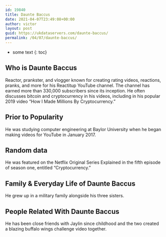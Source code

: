 ```yaml
---
id: 19840
title: Daunte Baccus
date: 2021-04-07T23:49:08+00:00
author: victor
layout: post
guid: https://ukdataservers.com/daunte-baccus/
permalink: /04/07/daunte-baccus/
---
```


* some text
{: toc}


## Who is Daunte Baccus



Reactor, prankster, and vlogger known for creating rating videos, reactions, pranks, and more for his Reactitup YouTube channel. The channel has earned more than 330,000 subscribers since its inception. He often discusses bitcoin and cryptocurrency in his videos, including in his popular 2019 video &#8220;How I Made Millions By Cryptocurrency.&#8221; 

                
                
                
## Prior to Popularity



He was studying computer engineering at Baylor University when he began making videos for YouTube in January 2017. 

                
                
                
## Random data



He was featured on the Netflix Original Series Explained in the fifth episode of season one, entitled &#8220;Cryptocurrency.&#8221;  

                
                
                
## Family & Everyday Life of Daunte Baccus



He grew up in a military family alongside his three sisters. 

                
                
                
## People Related With Daunte Baccus



He has been close friends with Jaylin since childhood and the two created a blazing buffalo wings challenge video together. 

                
              
            
          
          
          